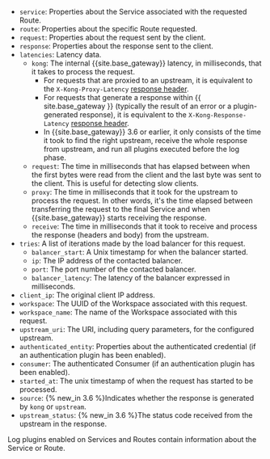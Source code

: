 <!---shared with logging plugins: file-log, http-log, loggly, syslog, tcp-log, udp-log DOCS-1617 --->

* `service`: Properties about the Service associated with the requested Route.
* `route`: Properties about the specific Route requested.
* `request`: Properties about the request sent by the client.
* `response`: Properties about the response sent to the client.
* `latencies`: Latency data.
  * `kong`: The internal {{site.base_gateway}} latency, in milliseconds, that it takes to process the request.
    * For requests that are proxied to an upstream, it is equivalent to the `X-Kong-Proxy-Latency` [response header](/gateway/latest/reference/configuration/#headers).
    * For requests that generate a response within {{ site.base_gateway }} (typically the result of an error or a plugin-generated response), it is equivalent to the `X-Kong-Response-Latency` [response header](/gateway/latest/reference/configuration/#headers).
    * In {{site.base_gateway}} 3.6 or earlier, it only consists of the time it took to find the right upstream, receive the whole response from upstream, and run all plugins executed before the log phase.
  * `request`: The time in milliseconds that has elapsed between when the first bytes were read from the client and the last byte was sent to the client. This is useful for detecting slow clients.
  * `proxy`: The time in milliseconds that it took for the upstream to process the request. In other words, it's the time elapsed between transferring the 
  request to the final Service and when {{site.base_gateway}} starts receiving the response.
  * `receive`: The time in milliseconds that it took to receive and process the response (headers and body) from the upstream.
* `tries`: A list of iterations made by the load balancer for this request.
  * `balancer_start`: A Unix timestamp for when the balancer started.
  * `ip`: The IP address of the contacted balancer.
  * `port`: The port number of the contacted balancer.
  * `balancer_latency`: The latency of the balancer expressed in milliseconds.
* `client_ip`: The original client IP address.
* `workspace`: The UUID of the Workspace associated with this request.
* `workspace_name`: The name of the Workspace associated with this request.
* `upstream_uri`: The URI, including query parameters, for the configured upstream.
* `authenticated_entity`: Properties about the authenticated credential (if an authentication plugin has been enabled).
* `consumer`: The authenticated Consumer (if an authentication plugin has been enabled).
* `started_at`: The unix timestamp of when the request has started to be processed.
* `source`: {% new_in 3.6 %}Indicates whether the response is generated by `kong` or `upstream`.
* `upstream_status`: {% new_in 3.6 %}The status code received from the upstream in the response.

Log plugins enabled on Services and Routes contain information about the Service or Route.